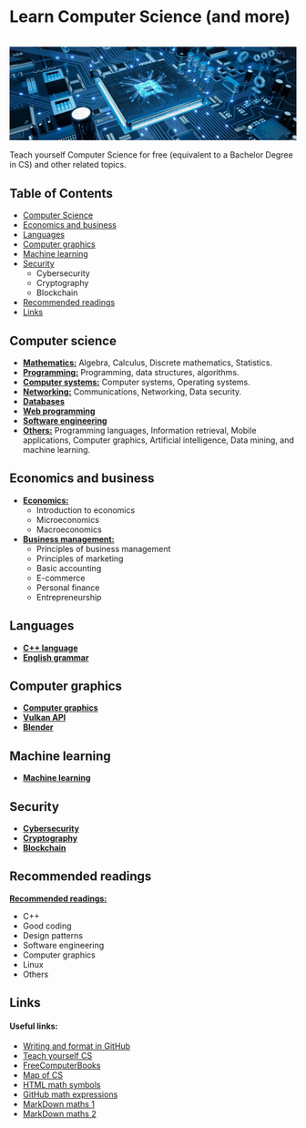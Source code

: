 # Learn Computer Science (and more)

<br>![computer science image](https://raw.githubusercontent.com/AnselmoGPP/Learn_Computer_Science/master/resources/computer_science.jpg)

Teach yourself Computer Science for free (equivalent to a Bachelor Degree in CS) and other related topics.

## Table of Contents
+ [Computer Science](#computer-science)
+ [Economics and business](#economics-and-business)
+ [Languages](#languages)
+ [Computer graphics](#computer-graphics)
+ [Machine learning](#machine-learning)
+ [Security](#security)
    + Cybersecurity
    + Cryptography
    + Blockchain
+ [Recommended readings](#recommended-readings)
+ [Links](#links)


## Computer science

- [**Mathematics:**](https://github.com/AnselmoGPP/Learn_Computer_Science/blob/master/topics/computer_science/Mathematics.md) Algebra, Calculus, Discrete mathematics, Statistics.
- [**Programming:**](https://github.com/AnselmoGPP/Learn_Computer_Science/blob/master/topics/computer_science/Programming.md) Programming, data structures, algorithms.
- [**Computer systems:**](https://github.com/AnselmoGPP/Learn_Computer_Science/blob/master/topics/computer_science/Computer_systems.md) Computer systems, Operating systems.
- [**Networking:**](https://github.com/AnselmoGPP/Learn_Computer_Science/blob/master/topics/computer_science/networking/Networking.md) Communications, Networking, Data security.
- [**Databases**](https://github.com/AnselmoGPP/Learn_Computer_Science/blob/master/topics/computer_science/Databases.md)
- [**Web programming**](https://github.com/AnselmoGPP/Learn_Computer_Science/blob/master/topics/computer_science/Web_programming.md)
- [**Software engineering**](https://github.com/AnselmoGPP/Learn_Computer_Science/blob/master/topics/computer_science/Software_engineering.md)
- [**Others:**](https://github.com/AnselmoGPP/Learn_Computer_Science/blob/master/topics/computer_science/others/Others.md) Programming languages, Information retrieval, Mobile applications, Computer graphics, Artificial intelligence, Data mining, and machine learning.

## Economics and business

- [**Economics:**](https://github.com/AnselmoGPP/Learn_Computer_Science/blob/master/topics/economics/economics.md)
  - Introduction to economics
  - Microeconomics
  - Macroeconomics
- [**Business management:**](https://github.com/AnselmoGPP/Learn_Computer_Science/blob/master/topics/economics/business.md)
  - Principles of business management
  - Principles of marketing
  - Basic accounting
  - E-commerce
  - Personal finance
  - Entrepreneurship

## Languages

- [**C++ language**](https://github.com/AnselmoGPP/Learn_Computer_Science/blob/master/topics/cpp/cpp_language.md)
- [**English grammar**](https://github.com/AnselmoGPP/Learn_Computer_Science/blob/master/topics/english_grammar/english_grammar.md)

## Computer graphics

- [**Computer graphics**](https://github.com/AnselmoGPP/Learn_Computer_Science/blob/master/topics/computer_graphics/computer_graphics.md)
- [**Vulkan API**](https://github.com/AnselmoGPP/Learn_Computer_Science/blob/master/topics/computer_graphics/vulkan.md)
- [**Blender**](https://github.com/AnselmoGPP/Learn_Computer_Science/blob/master/topics/computer_graphics/blender.md)

## Machine learning

- [**Machine learning**](https://github.com/AnselmoGPP/Learn_Computer_Science/blob/master/topics/machine_learning.md)

## Security

- [**Cybersecurity**](https://github.com/AnselmoGPP/Learn_Computer_Science/blob/master/topics/security/cybersecurity.md)
- [**Cryptography**](https://github.com/AnselmoGPP/Learn_Computer_Science/blob/master/topics/security/cryptography.md)
- [**Blockchain**](https://github.com/AnselmoGPP/Learn_Computer_Science/blob/master/topics/security/blockchain/blockchain.md)

## Recommended readings

[**Recommended readings:**](https://github.com/AnselmoGPP/Learn_Computer_Science/blob/master/topics/readings.md)
- C++
- Good coding
- Design patterns
- Software engineering
- Computer graphics
- Linux
- Others

## Links

<h4>Useful links:</h4>

- [Writing and format in GitHub](https://docs.github.com/es/github/writing-on-github/getting-started-with-writing-and-formatting-on-github)
- [Teach yourself CS](https://teachyourselfcs.com/)
- [FreeComputerBooks](https://freecomputerbooks.com/)
- [Map of CS](https://www.youtube.com/watch?v=SzJ46YA_RaA&t=577s)
- [HTML math symbols](https://www.toptal.com/designers/htmlarrows/math/)
- [GitHub math expressions](https://docs.github.com/en/get-started/writing-on-github/working-with-advanced-formatting/writing-mathematical-expressions)
- [MarkDown maths 1](https://rpruim.github.io/s341/S19/from-class/MathinRmd.html)
- [MarkDown maths 2](https://www.upyesp.org/posts/makrdown-vscode-math-notation/)
